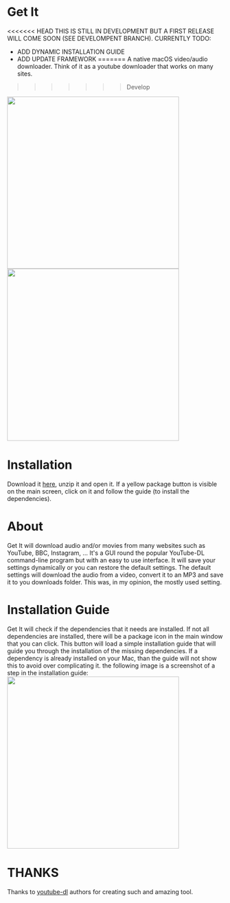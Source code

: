 # Get It
<<<<<<< HEAD
THIS IS STILL IN DEVELOPMENT BUT A FIRST RELEASE WILL COME SOON (SEE DEVELOMPENT BRANCH).
CURRENTLY TODO:
- ADD DYNAMIC INSTALLATION GUIDE
- ADD UPDATE FRAMEWORK
=======
A native macOS video/audio downloader. Think of it as a youtube downloader that works on many sites.
>>>>>>> Develop

<img src="https://github.com/Kevin-De-Koninck/Get-It/blob/master/ReadMe%20Resources/MainWindow.png?raw=true" width="400" />
<img src="https://github.com/Kevin-De-Koninck/Get-It/blob/master/ReadMe%20Resources/Settings.png?raw=true" width="400" />


# Installation

Download it [here](https://github.com/Kevin-De-Koninck/Get-It/releases/download/v0.5/Get.It.app.zip), unzip it and open it.
If a yellow package button is visible on the main screen, click on it and follow the guide (to install the dependencies).


# About

Get It will download audio and/or movies from many websites such as YouTube, BBC, Instagram, ... It's a GUI round the popular YouTube-DL command-line program but with an easy to use interface.
It will save your settings dynamically or you can restore the default settings. The default settings will download the audio from a video, convert it to an MP3 and save it to you downloads folder. This was, in my opinion, the mostly used setting.


# Installation Guide

Get It will check if the dependencies that it needs are installed. If not all dependencies are installed, there will be a package icon in the main window that you can click. This button will load a simple installation guide that will guide you through the installation of the missing dependencies. If a dependency is already installed on your Mac, than the guide will not show this to avoid over complicating it.
the following image is a screenshot of a step in the installation guide:
<img src="https://github.com/Kevin-De-Koninck/Get-It/blob/master/ReadMe%20Resources/InstallationGuide.png?raw=true" width="400" />


# THANKS

Thanks to [youtube-dl](https://github.com/rg3/youtube-dl) authors for creating such and amazing tool.
